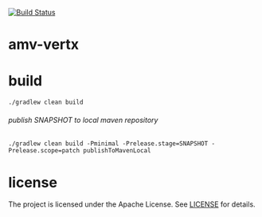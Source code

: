 [![Build Status](https://travis-ci.org/amvnetworks/amv-vertx.svg?branch=master)](https://travis-ci.org/amvnetworks/amv-vertx)

amv-vertx
========

# build
```
./gradlew clean build
```

###### publish SNAPSHOT to local maven repository
```
./gradlew clean build -Pminimal -Prelease.stage=SNAPSHOT -Prelease.scope=patch publishToMavenLocal
```

# license
The project is licensed under the Apache License. See [LICENSE](LICENSE) for details.
